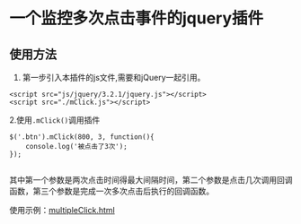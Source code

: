 # 一个监控多次点击事件的jquery插件
## 使用方法

1. 第一步引入本插件的js文件,需要和jQuery一起引用。

```
<script src="js/jquery/3.2.1/jquery.js"></script>
<script src="./mClick.js"></script>
```	
2.使用`.mClick()`调用插件

```
$('.btn').mClick(800, 3, function(){
	console.log('被点击了3次');
});
	
```
其中第一个参数是两次点击时间得最大间隔时间，第二个参数是点击几次调用回调函数，第三个参数是完成一次多次点击后执行的回调函数。

使用示例：[multipleClick.html](http://htmlpreview.github.io/?https://github.com/SmartDoubleXiao/multipleClick/blob/master/multipleClick.html)


